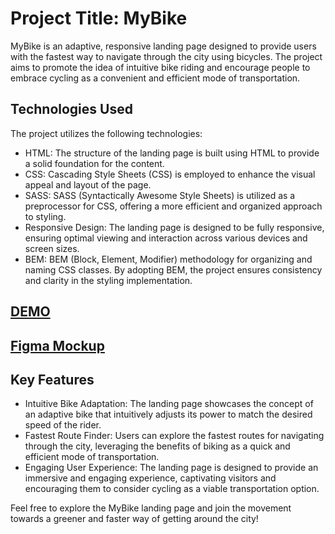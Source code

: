 # Project Title: MyBike

MyBike is an adaptive, responsive landing page designed to provide users with the fastest way to navigate through the city using bicycles. The project aims to promote the idea of intuitive bike riding and encourage people to embrace cycling as a convenient and efficient mode of transportation.

## Technologies Used
The project utilizes the following technologies:

- HTML: The structure of the landing page is built using HTML to provide a solid foundation for the content.
- CSS: Cascading Style Sheets (CSS) is employed to enhance the visual appeal and layout of the page.
- SASS: SASS (Syntactically Awesome Style Sheets) is utilized as a preprocessor for CSS, offering a more efficient and organized approach to styling.
- Responsive Design: The landing page is designed to be fully responsive, ensuring optimal viewing and interaction across various devices and screen sizes.
- BEM: BEM (Block, Element, Modifier) methodology for organizing and naming CSS classes. By adopting BEM, the project ensures consistency and clarity in the styling implementation.

## [DEMO](hhttps://nazariialieksieiev.github.io/my_bike_landing)
## [Figma Mockup](https://www.figma.com/file/NZQAIydtHo5QkINyGLHNcq/BIKE-New-Version?type=design&node-id=0-1&t=gr6dArlJIKrrRwSi-0)

## Key Features
- Intuitive Bike Adaptation: The landing page showcases the concept of an adaptive bike that intuitively adjusts its power to match the desired speed of the rider.
- Fastest Route Finder: Users can explore the fastest routes for navigating through the city, leveraging the benefits of biking as a quick and efficient mode of transportation.
- Engaging User Experience: The landing page is designed to provide an immersive and engaging experience, captivating visitors and encouraging them to consider cycling as a viable transportation option.

Feel free to explore the MyBike landing page and join the movement towards a greener and faster way of getting around the city!
